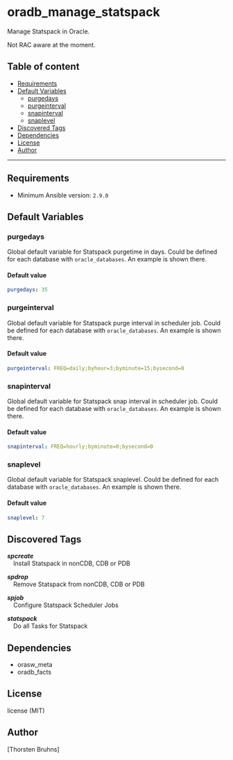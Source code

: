 # oradb_manage_statspack

Manage Statspack in Oracle.

Not RAC aware at the moment.

## Table of content

- [Requirements](#requirements)
- [Default Variables](#default-variables)
  - [purgedays](#purgedays)
  - [purgeinterval](#purgeinterval)
  - [snapinterval](#snapinterval)
  - [snaplevel](#snaplevel)
- [Discovered Tags](#discovered-tags)
- [Dependencies](#dependencies)
- [License](#license)
- [Author](#author)

---

## Requirements

- Minimum Ansible version: `2.9.0`


## Default Variables

### purgedays

Global default variable for Statspack purgetime in days.
Could be defined for each database with `oracle_databases`.
An example is shown there.

#### Default value

```YAML
purgedays: 35
```

### purgeinterval

Global default variable for Statspack purge interval in scheduler job.
Could be defined for each database with `oracle_databases`.
An example is shown there.

#### Default value

```YAML
purgeinterval: FREQ=daily;byhour=3;byminute=15;bysecond=0
```

### snapinterval

Global default variable for Statspack snap interval in scheduler job.
Could be defined for each database with `oracle_databases`.
An example is shown there.

#### Default value

```YAML
snapinterval: FREQ=hourly;byminute=0;bysecond=0
```

### snaplevel

Global default variable for Statspack snaplevel.
Could be defined for each database with `oracle_databases`.
An example is shown there.

#### Default value

```YAML
snaplevel: 7
```

## Discovered Tags

**_spcreate_**\
&emsp;Install Statspack in nonCDB, CDB or PDB

**_spdrop_**\
&emsp;Remove Statspack from nonCDB, CDB or PDB

**_spjob_**\
&emsp;Configure Statspack Scheduler Jobs

**_statspack_**\
&emsp;Do all Tasks for Statspack


## Dependencies

- orasw_meta
- oradb_facts

## License

license (MIT)

## Author

[Thorsten Bruhns]
